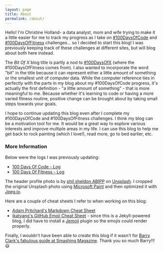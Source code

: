 ```yaml
---
layout: page
title: About
permalink: /about/
---
```


Hello! I'm Christine Holland- a data analyst, mom and wife trying to make it a little easier for me to track my progress as I take on [#100DaysOfCode](https://www.100daysofcode.com/) and [#100DaysOfFitness](https://twitter.com/search?f=tweets&q=%23100DaysOfFitness&src=typd) challenges... so I decided to start this blog! I was previously keeping track of these challenges at different sites, but will blog about both here instead.

The *Bit Of X* blog title is partly a nod to [#100DaysOfX](https://www.100daysofx.com/) (where the #100DaysOfFitness comes from). I also wanted to incorporate the word "bit" in the title because it can represent either a little amount of something or the smallest unit of computer data. While the computer reference ties in perfectly with the parts in my blog about my #100DaysOfCode progress, it's actually the first definition - "a little amount of something" - that is more meaningful to me. Because whether it's learning to code or having a more varied fitness routine, positive change can be brought about by taking small steps towards your goals.

I hope to continue updating this blog even after I complete my #100DaysOfCode and #100DaysOfFitness challenges. I think my blog can be a motivation tool for me. It would be a great way to explore various interests and improve multiple areas in my life. I can use this blog to help me get back to rock painting (which I love!), read more, go to bed earlier, etc.

### More Information

Below were the logs I was previously updating:
* [100 Days Of Code - Log](https://github.com/webdevholland/100-days-of-code/blob/master/log.md#100-days-of-code---log)
* [100 Days Of Fitness - Log](https://docs.google.com/document/d/11T8-AI0RzqrGjwh-CO2cs4mVpR3vsYsXwRTe9I3CGDc/edit?usp=sharing)

The header profile photo is by [phil sheldon ABIPP](https://unsplash.com/@sploshd?utm_source=unsplash&utm_medium=referral&utm_content=creditCopyText) on [Unsplash](https://unsplash.com/photos/Xpihv46a5bc). I cropped the original Unsplash photo using [Microsoft Paint](https://en.wikipedia.org/wiki/Microsoft_Paint) and then optimized it with [Jpeg.io](https://www.jpeg.io/).

Here are a couple of cheat sheets I refer to when working on this blog:
* [Adam Pritchard's Markdown Cheat Sheet](https://github.com/adam-p/markdown-here/wiki/Markdown-Cheatsheet)
* [ikatyang's GitHub Emoji Cheat Sheet](https://github.com/ikatyang/emoji-cheat-sheet/blob/master/README.md) - since this is a Jekyll-powered blog, I did have to install a [Jemoji](https://github.com/jekyll/jemoji) plugin so the emojis could render properly.

Finally, I wouldn't have been able to create this blog if it wasn't for [Barry Clark's fabulous guide at Smashing Magazine](https://www.smashingmagazine.com/2014/08/build-blog-jekyll-github-pages/). Thank you so much Barry!!! :smiley:

<!--- ### Contact me --->

<!--- [email@domain.com](mailto:email@domain.com) --->
